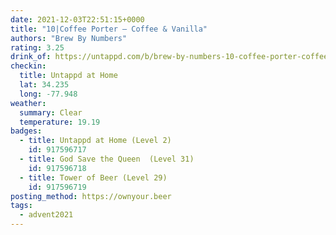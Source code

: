 ```yaml
---
date: 2021-12-03T22:51:15+0000
title: "10|Coffee Porter – Coffee & Vanilla"
authors: "Brew By Numbers"
rating: 3.25
drink_of: https://untappd.com/b/brew-by-numbers-10-coffee-porter-coffee-and-vanilla/
checkin:
  title: Untappd at Home
  lat: 34.235
  long: -77.948
weather:
  summary: Clear
  temperature: 19.19
badges:
  - title: Untappd at Home (Level 2)
    id: 917596717
  - title: God Save the Queen  (Level 31)
    id: 917596718
  - title: Tower of Beer (Level 29)
    id: 917596719
posting_method: https://ownyour.beer
tags:
  - advent2021
---
```

